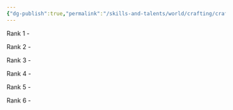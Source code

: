 ```yaml
---
{"dg-publish":true,"permalink":"/skills-and-talents/world/crafting/crafting-food/"}
---
```


Rank 1
	- 

Rank 2
	- 

Rank 3
	- 

Rank 4
	- 

Rank 5
	-

Rank 6
	-
